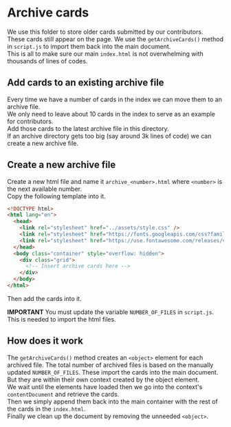 # Archive cards

We use this folder to store older cards submitted by our contributors.  
These cards still appear on the page. We use the `getArchiveCards()` method in `script.js` to import them back into the main document.  
This is all to make sure our main `index.html` is not overwhelming with thousands of lines of codes.

## Add cards to an existing archive file

Every time we have a number of cards in the index we can move them to an archive file.  
We only need to leave about 10 cards in the index to serve as an example for contributors.  
Add those cards to the latest archive file in this directory.  
If an archive directory gets too big (say around 3k lines of code) we can create a new archive file.

## Create a new archive file

Create a new html file and name it `archive_<number>.html` where `<number>` is the next available number.  
Copy the following template into it.

```html
<!DOCTYPE html>
<html lang="en">
  <head>
    <link rel="stylesheet" href="../assets/style.css" />
    <link rel="stylesheet" href="https://fonts.googleapis.com/css?family=Roboto:400,700" />
    <link rel="stylesheet" href="https://use.fontawesome.com/releases/v5.8.1/css/all.css" />
  </head>
  <body class="container" style="overflow: hidden">
    <div class="grid">
      <!-- Insert archive cards here -->
    </div>
  </body>
</html>
```

Then add the cards into it.

**IMPORTANT** You must update the variable `NUMBER_OF_FILES` in `script.js`. This is needed to import the html files.

## How does it work

The `getArchiveCards()` method creates an `<object>` element for each archived file. The total number of archived files is based on the manually updated `NUMBER_OF_FILES`.
These import the cards into the main document. But they are within their own context created by the object element.  
We wait until the elements have loaded then we go into the context's `contentDocument` and retrieve the cards.  
Then we simply append them back into the main container with the rest of the cards in the `index.html`.  
Finally we clean up the document by removing the unneeded `<object>`.
